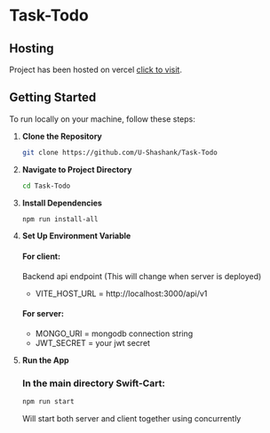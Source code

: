 # Task-Todo

## Hosting
Project has been hosted on vercel [click to visit](https://task-todo-nwlj.vercel.app).

## Getting Started

To run locally on your machine, follow these steps:

1. **Clone the Repository**
   ```bash
   git clone https://github.com/U-Shashank/Task-Todo
   ```

2. **Navigate to Project Directory**
   ```bash
   cd Task-Todo
   ```

3. **Install Dependencies**
   ```bash
   npm run install-all
   ```

4. **Set Up Environment Variable**
   #### For client:
   Backend api endpoint (This will change when server is deployed)
   - VITE_HOST_URL = http://localhost:3000/api/v1
   #### For server:
   - MONGO_URI = mongodb connection string
   - JWT_SECRET = your jwt secret

5. **Run the App**
   ### In the main directory Swift-Cart:
   ```bash
   npm run start
   ```
   Will start both server and client together using concurrently

